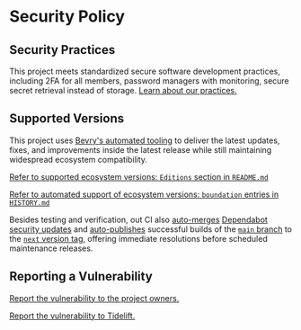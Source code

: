 # Security Policy

## Security Practices

This project meets standardized secure software development practices, including 2FA for all members, password managers with monitoring, secure secret retrieval instead of storage. [Learn about our practices.](https://tidelift.com/funding/github/npm/non-unicode-symbols)

## Supported Versions

This project uses [Bevry's automated tooling](https://github.com/bevry/boundation) to deliver the latest updates, fixes, and improvements inside the latest release while still maintaining widespread ecosystem compatibility.

[Refer to supported ecosystem versions: `Editions` section in `README.md`](https://github.com/bevry/non-unicode-symbols/blob/main/README.md#Editions)

[Refer to automated support of ecosystem versions: `boundation` entries in `HISTORY.md`](https://github.com/bevry/non-unicode-symbols/blob/main/HISTORY.md)

Besides testing and verification, out CI also [auto-merges](https://docs.github.com/en/code-security/dependabot/working-with-dependabot/automating-dependabot-with-github-actions) [Dependabot security updates](https://docs.github.com/en/code-security/dependabot/dependabot-security-updates/about-dependabot-security-updates) and [auto-publishes](https://github.com/bevry-actions/npm) successful builds of the [`main` branch](https://github.com/bevry/wait/actions?query=branch%3Amain) to the [`next` version tag](https://www.npmjs.com/package/non-unicode-symbols?activeTab=versions), offering immediate resolutions before scheduled maintenance releases.

## Reporting a Vulnerability

[Report the vulnerability to the project owners.](https://github.com/bevry/non-unicode-symbols/security/advisories)

[Report the vulnerability to Tidelift.](https://tidelift.com/security)
